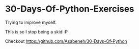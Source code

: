 # 30-Days-Of-Python-Exercises
Trying to improve myself.

This is so I stop being a skid :P

Checkout https://github.com/Asabeneh/30-Days-Of-Python
